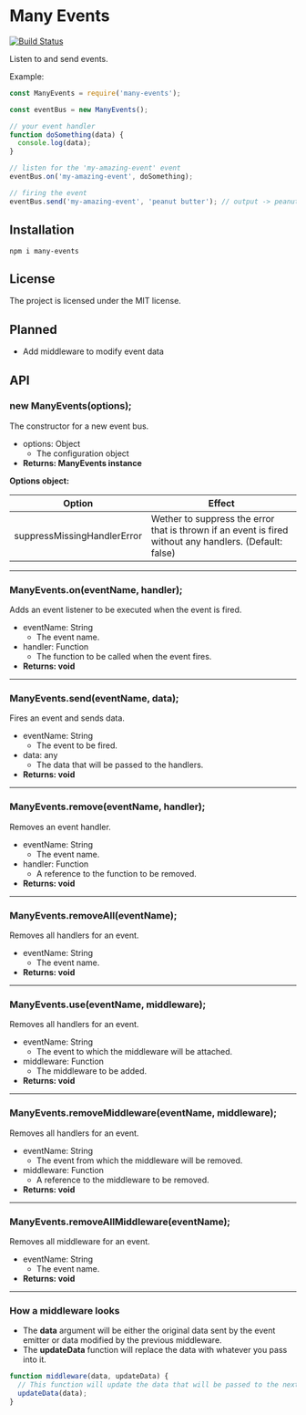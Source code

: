 # Many Events

[![Build Status](https://travis-ci.com/joaquimnet/many-events.svg?branch=master)](https://travis-ci.com/joaquimnet/many-events)

Listen to and send events.

Example:

  ```javascript
  const ManyEvents = require('many-events');

  const eventBus = new ManyEvents();

  // your event handler
  function doSomething(data) {
    console.log(data);
  }

  // listen for the 'my-amazing-event' event
  eventBus.on('my-amazing-event', doSomething);

  // firing the event
  eventBus.send('my-amazing-event', 'peanut butter'); // output -> peanut butter
  ```

## Installation

`npm i many-events`

## License

The project is licensed under the MIT license.

## Planned

- Add middleware to modify event data

## API

### **new ManyEvents(options);**

The constructor for a new event bus.

- options: Object
  - The configuration object
- **Returns: ManyEvents instance**

**Options object:**

| Option | Effect |
|--|--|
| suppressMissingHandlerError | Wether to suppress the error that is thrown if an event is fired without any handlers. (Default: false) |

---

### **ManyEvents.on(eventName, handler);**

Adds an event listener to be executed when the event is fired.

- eventName: String
  - The event name.
- handler: Function
  - The function to be called when the event fires.
- **Returns: void**

---

### **ManyEvents.send(eventName, data);**

Fires an event and sends data.

- eventName: String
  - The event to be fired.
- data: any
  - The data that will be passed to the handlers.
- **Returns: void**

---

### **ManyEvents.remove(eventName, handler);**

Removes an event handler.

- eventName: String
  - The event name.
- handler: Function
  - A reference to the function to be removed.
- **Returns: void**

---

### **ManyEvents.removeAll(eventName);**

Removes all handlers for an event.

- eventName: String
  - The event name.
- **Returns: void**

---

### **ManyEvents.use(eventName, middleware);**

Removes all handlers for an event.

- eventName: String
  - The event to which the middleware will be attached.
- middleware: Function
  - The middleware to be added.
- **Returns: void**

---

### **ManyEvents.removeMiddleware(eventName, middleware);**

Removes all handlers for an event.

- eventName: String
  - The event from which the middleware will be removed.
- middleware: Function
  - A reference to the middleware to be removed.
- **Returns: void**

---

### **ManyEvents.removeAllMiddleware(eventName);**

Removes all middleware for an event.

- eventName: String
  - The event name.
- **Returns: void**

---

### **How a middleware looks**

- The **data** argument will be either the original data sent by the event emitter or data modified by the previous middleware.
- The **updateData** function will replace the data with whatever you pass into it.

```javascript
function middleware(data, updateData) {
  // This function will update the data that will be passed to the next middleware and event handlers
  updateData(data);
}
```
